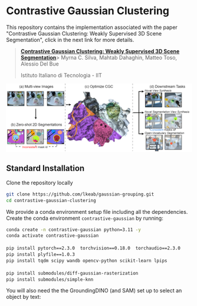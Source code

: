 # Contrastive Gaussian Clustering

This repository contains the implementation associated with the paper "Contrastive Gaussian Clustering: Weakly Supervised 3D Scene Segmentation", click in the next link for more details.

>[**Contrastive Gaussian Clustering: Weakly Supervised 3D Scene Segmentation**](https://arxiv.org/abs/2404.12784)>
>Myrna C. Silva, Mahtab Dahaghin, Matteo Toso,  Alessio Del Bue
>
>Istituto Italiano di Tecnologia - IIT

<img  width="1000"  alt="image"  src='assets/teaser_github.png'>

## Standard Installation
Clone the repository locally
```bash
git clone https://github.com/lkeab/gaussian-grouping.git
cd contrastive-gaussian-clustering
```
We provide a conda environment setup file including all the dependencies. Create the conda environment `contrastive-gaussian` by running:
```bash
conda create -n contrastive-gaussian python=3.11 -y
conda activate contrastive-gaussian

pip install pytorch==2.3.0  torchvision==0.18.0  torchaudio==2.3.0
pip install plyfile==1.0.3
pip install tqdm scipy wandb opencv-python scikit-learn lpips

pip install submodules/diff-gaussian-rasterization
pip install submodules/simple-knn
```
You will also need the the GroundingDINO (and SAM) set up to select an object by text:
```bash

```
